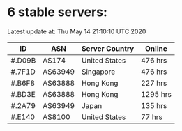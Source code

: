 # 6 stable servers:

Latest update at: Thu May 14 21:10:10 UTC 2020

| ID | ASN | Server Country | Online |
| -- | --- | -------------- | ------ |
| #.D09B | AS174 | United States | 476 hrs |
| #.7F1D | AS63949 | Singapore | 476 hrs |
| #.B6F8 | AS63888 | Hong Kong | 227 hrs |
| #.BD3E | AS63888 | Hong Kong | 1295 hrs |
| #.2A79 | AS63949 | Japan | 135 hrs |
| #.E140 | AS8100 | United States | 77 hrs |

